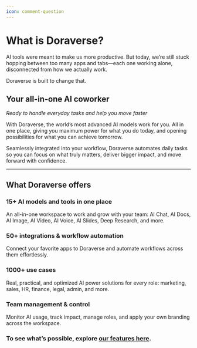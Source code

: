 ```yaml
---
icon: comment-question
---
```


# What is Doraverse?

AI tools were meant to make us more productive. But today, we’re still stuck hopping between too many apps and tabs—each one working alone, disconnected from how we actually work.

Doraverse is built to change that.

## **Your all-in-one AI coworker**

_Ready to handle everyday tasks and help you move faster_

With Doraverse, the world’s most advanced AI models work for you. All in one place, giving you maximum power for what you do today, and opening possibilities for what you can achieve tomorrow.

Seamlessly integrated into your workflow, Doraverse automates daily tasks so you can focus on what truly matters, deliver bigger impact, and move forward with confidence.

***

## What Doraverse offers

### **15+ AI models and tools in one place**

An all-in-one workspace to work and grow with your team: AI Chat, AI Docs, AI Image, AI Video, AI Voice, AI Slides, Deep Research, and more.

### **50+ integrations & workflow automation**

Connect your favorite apps to Doraverse and automate workflows across them effortlessly.

### **1000+ use cases**

Real, practical, and optimized AI power solutions for every role: marketing, sales, HR, finance, legal, admin, and more.

### **Team management & control**

Monitor AI usage, track impact, manage roles, and apply your own branding across the workspace.

### To see what’s possible, explore [our features here](https://doraverse.gitbook.io/docs/feature-list/available-ai-models).
